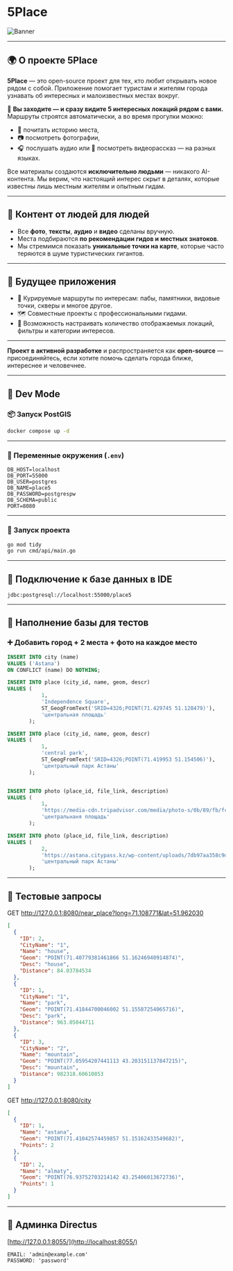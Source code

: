 # 5Place

![Banner](banner.png)

---

## 🌍 О проекте 5Place

**5Place** — это open-source проект для тех, кто любит открывать новое рядом с собой. Приложение помогает туристам и жителям города узнавать об интересных и малоизвестных местах вокруг.

📍 **Вы заходите — и сразу видите 5 интересных локаций рядом с вами.**  
Маршруты строятся автоматически, а во время прогулки можно:

- 📖 почитать историю места,
- 📷 посмотреть фотографии,
- 🎧 послушать аудио или 🎥 посмотреть видеорассказ — на разных языках.

Все материалы создаются **исключительно людьми** — никакого AI-контента. Мы верим, что настоящий интерес скрыт в деталях, которые известны лишь местным жителям и опытным гидам.

---

## 🤝 Контент от людей для людей

- Все **фото**, **тексты**, **аудио** и **видео** сделаны вручную.
- Места подбираются **по рекомендации гидов и местных знатоков**.
- Мы стремимся показать **уникальные точки на карте**, которые часто теряются в шуме туристических гигантов.

---

## 🧭 Будущее приложения

- 📌 Курируемые маршруты по интересам: пабы, памятники, видовые точки, скверы и многое другое.
- 🗺️ Совместные проекты с профессиональными гидами.
- 🧩 Возможность настраивать количество отображаемых локаций, фильтры и категории интересов.

---

**Проект в активной разработке** и распространяется как **open-source** — присоединяйтесь, если хотите помочь сделать города ближе, интереснее и человечнее.

---
## 🚧 Dev Mode

### 📦 Запуск PostGIS

```bash
docker compose up -d
```

---

### 🔐 Переменные окружения (`.env`)

```env
DB_HOST=localhost
DB_PORT=55000
DB_USER=postgres
DB_NAME=place5
DB_PASSWORD=postgrespw
DB_SCHEMA=public
PORT=8080
```

---

### 🚀 Запуск проекта

```bash
go mod tidy
go run cmd/api/main.go
```

---

## 🧠 Подключение к базе данных в IDE

```
jdbc:postgresql://localhost:55000/place5
```

---

## 🧪 Наполнение базы для тестов

### ➕ Добавить город + 2 места + фото на каждое место

```sql
INSERT INTO city (name)
VALUES ('Astana')
ON CONFLICT (name) DO NOTHING;

INSERT INTO place (city_id, name, geom, descr)
VALUES (
           1,
           'Independence Square',
           ST_GeogFromText('SRID=4326;POINT(71.429745 51.128479)'),
           'центральная площадь'
       );

INSERT INTO place (city_id, name, geom, descr)
VALUES (
           1,
           'central park',
           ST_GeogFromText('SRID=4326;POINT(71.419953 51.154506)'),
           'центральный парк Астаны'
       );


INSERT INTO photo (place_id, file_link, description)
VALUES (
           1,
           'https://media-cdn.tripadvisor.com/media/photo-s/0b/89/fb/fc/caption.jpg',
           'центральнаня площадь'
       );

INSERT INTO photo (place_id, file_link, description)
VALUES (
           2,
           'https://astana.citypass.kz/wp-content/uploads/7db97aa358c9dcf7b27cd405bceba5e3.jpeg',
           'центральный парк Астаны'
       );

```

---

## 📍 Тестовые запросы

GET http://127.0.0.1:8080/near_place?long=71.108771&lat=51.962030
```json
[
  {
    "ID": 2,
    "CityName": "1",
    "Name": "house",
    "Geom": "POINT(71.40779381461866 51.16246940914874)",
    "Desc": "house",
    "Distance": 84.03784534
  },
  {
    "ID": 1,
    "CityName": "1",
    "Name": "park",
    "Geom": "POINT(71.41844700046002 51.15587254065716)",
    "Desc": "park",
    "Distance": 963.05044711
  },
  {
    "ID": 3,
    "CityName": "2",
    "Name": "mountain",
    "Geom": "POINT(77.05954207441113 43.203151137847215)",
    "Desc": "mountain",
    "Distance": 982318.60610853
  }
]

```

GET http://127.0.0.1:8080/city
```json
[
  {
    "ID": 1,
    "Name": "astana",
    "Geom": "POINT(71.41042574459857 51.15162433549682)",
    "Points": 2
  },
  {
    "ID": 2,
    "Name": "almaty",
    "Geom": "POINT(76.93752703214142 43.25406013672736)",
    "Points": 1
  }
]

```

---

## 🔐 Админка Directus

[http://127.0.0.1:8055/](http://localhost:8055/)
```
EMAIL: 'admin@example.com'
PASSWORD: 'password'
```